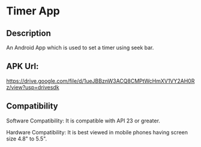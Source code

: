 # Timer App

## Description

An Android App which is used to set a timer using seek bar.

## APK Url:

https://drive.google.com/file/d/1ueJBBznW3ACQ8CMPtWcHmXV1VY2AH0Rz/view?usp=drivesdk

## Compatibility

Software Compatibility: It is compatible with API 23 or greater.

Hardware Compatibility: It is best viewed in mobile phones having screen size 4.8" to 5.5".
